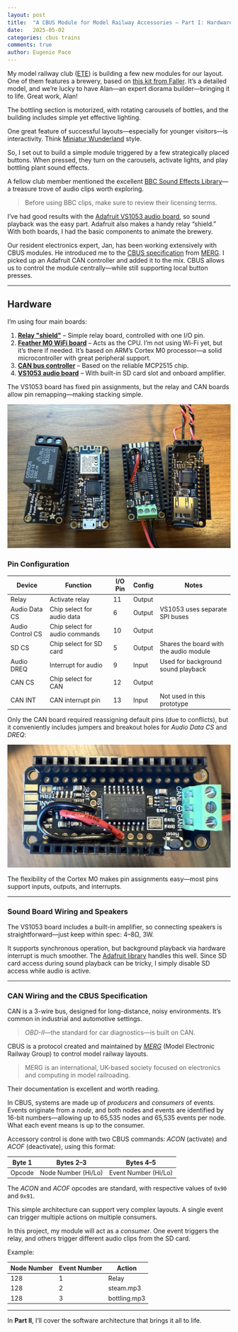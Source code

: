```yaml
---
layout: post
title:  "A CBUS Module for Model Railway Accessories – Part I: Hardware"
date:   2025-05-02
categories: cbus trains
comments: true
author: Eugenio Pace
---
```


My model railway club ([ETE](https://ete-pnw.org)) is building a few new modules for our layout. One of them features a brewery, based on [this kit from Faller](https://www.faller.de/en/miniature-worlds/busy-world-of-business/18124/veltins-brewery). It’s a detailed model, and we’re lucky to have Alan—an expert diorama builder—bringing it to life. Great work, Alan!

The bottling section is motorized, with rotating carousels of bottles, and the building includes simple yet effective lighting.

One great feature of successful layouts—especially for younger visitors—is interactivity. Think [Miniatur Wunderland](https://) style.

So, I set out to build a simple module triggered by a few strategically placed buttons. When pressed, they turn on the carousels, activate lights, and play bottling plant sound effects.

A fellow club member mentioned the excellent [BBC Sound Effects Library](https://sound-effects.bbcrewind.co.uk)—a treasure trove of audio clips worth exploring.

> Before using BBC clips, make sure to review their licensing terms.

I’ve had good results with the [Adafruit VS1053 audio board](https://www.adafruit.com/product/1381), so sound playback was the easy part. Adafruit also makes a handy relay “shield.” With both boards, I had the basic components to animate the brewery.

Our resident electronics expert, Jan, has been working extensively with CBUS modules. He introduced me to the [CBUS specification](https://www.merg.org.uk/resources/cbus2) from [MERG](https://www.merg.org.uk). I picked up an Adafruit CAN controller and added it to the mix. CBUS allows us to control the module centrally—while still supporting local button presses.

---

## Hardware

I’m using four main boards:

1. **[Relay "shield"](https://www.adafruit.com/product/3191)** – Simple relay board, controlled with one I/O pin.
2. **[Feather M0 WiFi board](https://www.adafruit.com/product/3010)** – Acts as the CPU. I’m not using Wi-Fi yet, but it’s there if needed. It’s based on ARM’s Cortex M0 processor—a solid microcontroller with great peripheral support.
3. **[CAN bus controller](https://www.adafruit.com/product/5709)** – Based on the reliable MCP2515 chip.
4. **[VS1053 audio board](https://www.adafruit.com/product/3357)** – With built-in SD card slot and onboard amplifier.

The VS1053 board has fixed pin assignments, but the relay and CAN boards allow pin remapping—making stacking simple.

![](/media/CBUS-feathers.jpg)

### Pin Configuration

| Device             | Function                       | I/O Pin | Config | Notes                                     |
|--------------------|--------------------------------|---------|--------|-------------------------------------------|
| Relay              | Activate relay                 | 11      | Output |                                           |
| Audio Data CS      | Chip select for audio data     | 6       | Output | VS1053 uses separate SPI buses            |
| Audio Control CS   | Chip select for audio commands | 10      | Output |                                           |
| SD CS              | Chip select for SD card        | 5       | Output | Shares the board with the audio module    |
| Audio DREQ         | Interrupt for audio            | 9       | Input  | Used for background sound playback        |
| CAN CS             | Chip select for CAN            | 12      | Output |                                           |
| CAN INT            | CAN interrupt pin              | 13      | Input  | Not used in this prototype                |

Only the CAN board required reassigning default pins (due to conflicts), but it conveniently includes jumpers and breakout holes for *Audio Data CS* and *DREQ*:

![](/media/CAN-feather.jpg)

The flexibility of the Cortex M0 makes pin assignments easy—most pins support inputs, outputs, and interrupts.

---

### Sound Board Wiring and Speakers

The VS1053 board includes a built-in amplifier, so connecting speakers is straightforward—just keep within spec: 4–8Ω, 3W.

It supports synchronous operation, but background playback via hardware interrupt is much smoother. The [Adafruit library](https://github.com/adafruit/Adafruit_VS1053_Library) handles this well. Since SD card access during sound playback can be tricky, I simply disable SD access while audio is active.

---

### CAN Wiring and the CBUS Specification

CAN is a 3-wire bus, designed for long-distance, noisy environments. It’s common in industrial and automotive settings.

> *OBD-II*—the standard for car diagnostics—is built on CAN.

CBUS is a protocol created and maintained by *[MERG](https://www.merg.org.uk)* (Model Electronic Railway Group) to control model railway layouts.

> MERG is an international, UK-based society focused on electronics and computing in model railroading.

Their documentation is excellent and worth reading.

In CBUS, systems are made up of *producers* and *consumers* of events. Events originate from a *node*, and both nodes and events are identified by 16-bit numbers—allowing up to 65,535 nodes and 65,535 events per node. What each event means is up to the consumer.

Accessory control is done with two CBUS commands: *ACON* (activate) and *ACOF* (deactivate), using this format:

| Byte 1 | Bytes 2–3            | Bytes 4–5            |
|--------|----------------------|----------------------|
| Opcode | Node Number (Hi/Lo)  | Event Number (Hi/Lo) |

The *ACON* and *ACOF* opcodes are standard, with respective values of `0x90` and `0x91`.

This simple architecture can support very complex layouts. A single event can trigger multiple actions on multiple consumers.

In this project, my module will act as a *consumer*. One event triggers the relay, and others trigger different audio clips from the SD card.

Example:

| Node Number | Event Number | Action        |
|-------------|--------------|---------------|
| 128         | 1            | Relay         |
| 128         | 2            | steam.mp3     |
| 128         | 3            | bottling.mp3  |

---

In **Part II**, I’ll cover the software architecture that brings it all to life.
